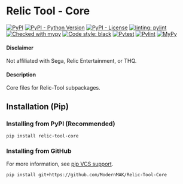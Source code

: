 # Relic Tool - Core
[![PyPI](https://img.shields.io/pypi/v/relic-tool-core)](https://pypi.org/project/relic-tool-core/)
[![PyPI - Python Version](https://img.shields.io/pypi/pyversions/relic-tool-core)](https://www.python.org/downloads/)
[![PyPI - License](https://img.shields.io/pypi/l/relic-tool)](https://github.com/ModernMAK/Relic-Tool-Core/blob/main/LICENSE.txt)
[![linting: pylint](https://img.shields.io/badge/linting-pylint-yellowgreen)](https://github.com/PyCQA/pylint)
[![Checked with mypy](http://www.mypy-lang.org/static/mypy_badge.svg)](http://mypy-lang.org/)
[![Code style: black](https://img.shields.io/badge/code%20style-black-000000.svg)](https://github.com/psf/black)
[![Pytest](https://github.com/ModernMAK/Relic-Tool-Core/actions/workflows/pytest.yml/badge.svg)](https://github.com/ModernMAK/Relic-Tool-Core/actions/workflows/pytest.yml)
[![Pylint](https://github.com/ModernMAK/Relic-Tool-Core/actions/workflows/pylint.yml/badge.svg)](https://github.com/ModernMAK/Relic-Tool-Core/actions/workflows/pylint.yml)
[![MyPy](https://github.com/ModernMAK/Relic-Tool-Core/actions/workflows/mypy.yml/badge.svg)](https://github.com/ModernMAK/Relic-Tool-Core/actions/workflows/mypy.yml)
#### Disclaimer
Not affiliated with Sega, Relic Entertainment, or THQ.
#### Description
Core files for Relic-Tool subpackages.

## Installation (Pip)
### Installing from PyPI (Recommended)
```
pip install relic-tool-core
```
### Installing from GitHub
For more information, see [pip VCS support](https://pip.pypa.io/en/stable/topics/vcs-support/#git).
```
pip install git+https://github.com/ModernMAK/Relic-Tool-Core
```
